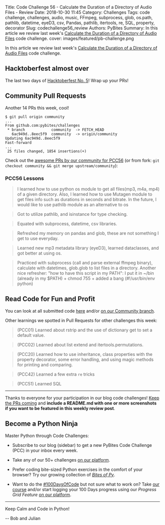 Title: Code Challenge 56 - Calculate the Duration of a Directory of Audio Files - Review
Date: 2018-10-30 11:45
Category: Challenges
Tags: code challenge, challenges, audio, music, FFmpeg, subprocess, glob, os.path, pathlib, datetime, eyeD3, csv, Pandas, pathlib, itertools, re, SQL, property, decorator
Slug: codechallenge56_review
Authors: PyBites
Summary: In this article we review last week's [Calculate the Duration of a Directory of Audio Files](http://pybit.es/codechallenge56.html) code challenge. 
cover: images/featured/pb-challenge.png

In this article we review last week's [Calculate the Duration of a Directory of Audio Files](http://pybit.es/codechallenge56.html) code challenge. 

## Hacktoberfest almost over

The last two days of [Hacktoberfest No. 5](https://hacktoberfest.digitalocean.com)! Wrap up your PRs!

## Community Pull Requests

Another 14 PRs this week, cool!

~~~
$ git pull origin community
...
From github.com:pybites/challenges
 * branch            community  -> FETCH_HEAD
   6ac949d..8eec5f9  community  -> origin/community
Updating 6ac949d..8eec5f9
Fast-forward
...
 25 files changed, 1854 insertions(+)
~~~

Check out the [awesome PRs by our community for PCC56](https://github.com/pybites/challenges/tree/community/56) (or from fork: `git checkout community && git merge upstream/community`):

### PCC56 Lessons

> I learned how to use python os module to get all files(mp3, m4a, mp4) of a given directory. Also, I learned how to use Mutagen module to get files info such as durations in seconds and bitrate. In the future, I would like to use pathlib module as an alternative to os

<!-- -->
> Got to utilize pathlib, and isinstance for type checking.

<!-- -->
> Equated with subprocess, datetime, csv libraries. 

<!-- -->
> Refreshed my memory on pandas and glob, these are not something I get to use everyday.

<!-- -->
> Learned new mp3 metadata library (eyeD3), learned dataclasses, and got better at using os.

<!-- -->
> Practiced with subprocess (call and parse external ffmpeg binary), calculate with datetimes, glob.glob to list files in a directory. Another nice refresher: "how to have this script in my PATH": I put it in ~/bin (already in my $PATH) + chmod 755 + added a bang (#!/usr/bin/env python)

## Read Code for Fun and Profit

You can look at all submitted code [here](https://github.com/pybites/challenges/pulls?q=is%3Apr+is%3Aclosed) and/or [on our Community branch](https://github.com/pybites/challenges/tree/community).

Other learnings we spotted in Pull Requests for other challenges this week: 

> (PCC01) Learned about rstrip and the use of dictionary get to set a default value.

<!-- -->
> (PCC02) Learned about list extend and itertools.permutations.

<!-- -->
> (PCC20) Learned how to use inheritance, class properties with the property decorator, some error handling, and using magic methods for printing and comparing.

<!-- -->
> (PCC42) Learned a few extra `re` tricks

<!-- -->
> (PCC51) Learned SQL

---

Thanks to everyone for your participation in our blog code challenges! [Keep the PRs coming](https://codechalleng.es/challenges/) and **include a README.md with one or more screenshots if you want to be featured in this weekly review post**.

## Become a Python Ninja

Master Python through Code Challenges:

* Subscribe to our blog (sidebar) to get a new PyBites Code Challenge (PCC) in your inbox every week.

* Take any of our 50+ challenges [on our platform](https://codechalleng.es/challenges/). 

* Prefer coding bite-sized Python exercises in the comfort of your browser? Try our growing collection of _[Bites of Py](https://codechalleng.es/bites/)_.

* Want to do the [#100DaysOfCode](https://twitter.com/hashtag/100DaysOfCode?src=hash&lang=en) but not sure what to work on? Take [our course](https://talkpython.fm/100days?utm_source=pybites) and/or start logging your 100 Days progress using our _Progress Grid Feature_ [on our platform](https://codechalleng.es/100days/).

---

Keep Calm and Code in Python!

-- Bob and Julian

